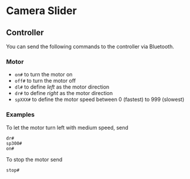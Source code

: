 # Camera Slider


## Controller
You can send the following commands to the controller via Bluetooth.

### Motor
- `on#` to turn the motor on
- `off#` to turn the motor off
- `dl#` to define *left* as the motor direction
- `dr#` to define *right* as the motor direction
- `spXXX#` to define the motor speed between 0 (fastest) to 999 (slowest)

### Examples
To let the motor turn left with medium speed, send

```
dr#
sp300#
on#
```

To stop the motor send
```
stop#
```